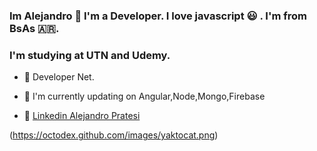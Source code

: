

###  Im Alejandro  👋  I'm a Developer. I love javascript 😃 . I'm from BsAs 🇦🇷.
###  I'm studying at UTN and Udemy.

- 🔭 Developer Net.

- 🌱 I'm currently updating on Angular,Node,Mongo,Firebase 

- 💬 
[Linkedin Alejandro Pratesi](https://www.linkedin.com/in/alejandropratesi/)



(https://octodex.github.com/images/yaktocat.png)

